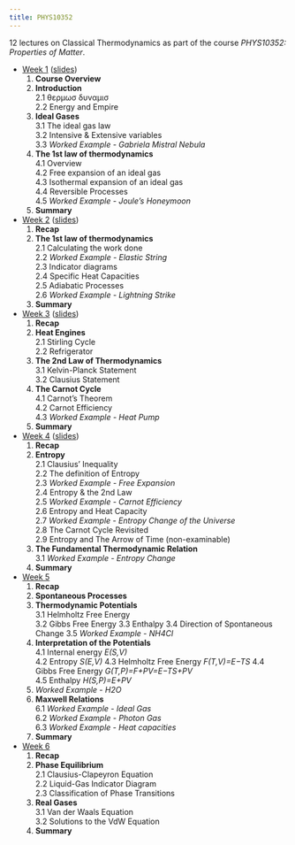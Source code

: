 ```yaml
---
title: PHYS10352
---
```


12 lectures on Classical Thermodynamics as part of the course *PHYS10352: Properties of Matter*.

* <ins>Week 1</ins> ([slides](phys10352/PHYS10352___Week_1-updated.pdf))  
    1. **Course Overview**  
    2. **Introduction**  
      2.1 θερμωσ δυναμισ  
      2.2 Energy and Empire  
    3. **Ideal Gases**  
      3.1 The ideal gas law  
      3.2 Intensive & Extensive variables  
      3.3 *Worked Example - Gabriela Mistral Nebula*  
    4. **The 1st law of thermodynamics**  
      4.1 Overview  
      4.2 Free expansion of an ideal gas  
      4.3 Isothermal expansion of an ideal gas  
      4.4 Reversible Processes  
      4.5 *Worked Example - Joule’s Honeymoon*  
    5. **Summary**  
* <ins>Week 2</ins> ([slides](phys10352/PHYS10352___Week_2-updated.pdf))  
    1. **Recap**
    2. **The 1st law of thermodynamics**  
        2.1 Calculating the work done  
        2.2 *Worked Example - Elastic String*  
        2.3 Indicator diagrams  
        2.4 Specific Heat Capacities  
        2.5 Adiabatic Processes  
        2.6 *Worked Example - Lightning Strike*  
    3. **Summary**  
* <ins>Week 3</ins> ([slides](phys10352/PHYS10352___Week_3-updated.pdf))  
    1. **Recap**  
    2. **Heat Engines**  
        2.1 Stirling Cycle  
        2.2 Refrigerator  
    3. **The 2nd Law of Thermodynamics**  
        3.1 Kelvin-Planck Statement  
        3.2 Clausius Statement  
    4. **The Carnot Cycle**  
        4.1 Carnot’s Theorem  
        4.2 Carnot Efficiency  
        4.3 *Worked Example - Heat Pump*  
    5. **Summary**  
* <ins>Week 4</ins> ([slides](phys10352/PHYS10352___Week_4-updated2.pdf))  
    1. **Recap**
    2. **Entropy**  
        2.1 Clausius’ Inequality  
        2.2 The definition of Entropy  
        2.3 *Worked Example - Free Expansion*  
        2.4 Entropy & the 2nd Law  
        2.5 *Worked Example - Carnot Efficiency*  
        2.6 Entropy and Heat Capacity  
        2.7 *Worked Example - Entropy Change of the Universe*  
        2.8 The Carnot Cycle Revisited  
        2.9 Entropy and The Arrow of Time (non-examinable)  
    3. **The Fundamental Thermodynamic Relation**  
        3.1 *Worked Example - Entropy Change*  
    4. **Summary**  
* [Week 5](phys10352/PHYS10352___Week_5-updated-2.pdf)
    1. **Recap**  
    2. **Spontaneous Processes**  
    3. **Thermodynamic Potentials**  
        3.1 Helmholtz Free Energy  
        3.2 Gibbs Free Energy
        3.3 Enthalpy
        3.4 Direction of Spontaneous Change
        3.5 *Worked Example - NH4Cl*
    4. **Interpretation of the Potentials**  
        4.1 Internal energy *E(S,V)*  
        4.2 Entropy *S(E,V)*
        4.3 Helmholtz Free Energy *F(T,V)=E−TS*
        4.4 Gibbs Free Energy *G(T,P)=F+PV=E−TS+PV*  
        4.5 Enthalpy *H(S,P)=E+PV*  
    5. *Worked Example - H2O*  
    6. **Maxwell Relations**  
        6.1 *Worked Example - Ideal Gas*  
        6.2 *Worked Example - Photon Gas*  
        6.3 *Worked Example - Heat capacities*  
    7. **Summary**  
* [Week 6](phys10352/PHYS10352___Week_6.pdf)
    1. **Recap**  
    2. **Phase Equilibrium**  
        2.1 Clausius-Clapeyron Equation  
        2.2 Liquid-Gas Indicator Diagram  
        2.3 Classification of Phase Transitions  
    3. **Real Gases**  
        3.1 Van der Waals Equation  
        3.2 Solutions to the VdW Equation  
    4. **Summary**  
